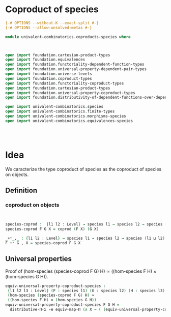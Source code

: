 # Coproduct of species

```agda
{-# OPTIONS --without-K --exact-split #-}
{-# OPTIONS --allow-unsolved-metas #-}

module univalent-combinatorics.coproducts-species where



open import foundation.cartesian-product-types
open import foundation.equivalences
open import foundation.functoriality-dependent-function-types
open import foundation.universal-property-dependent-pair-types
open import foundation.universe-levels
open import foundation.coproduct-types
open import foundation.functoriality-coproduct-types
open import foundation.cartesian-product-types
open import foundation.universal-property-coproduct-types
open import foundation.distributivity-of-dependent-functions-over-dependent-pairs

open import univalent-combinatorics.species
open import univalent-combinatorics.finite-types
open import univalent-combinatorics.morphisms-species
open import univalent-combinatorics.equivalences-species


 


```


# Idea
 
We caracterize the type coproduct of species as the coproduct of species on objects.

## Definition
### coproduct on objects

```agda


species-coprod :  {l1 l2 : Level} → species l1 → species l2 → species (l1 ⊔ l2)
species-coprod F G X = coprod (F X) (G X)

_+ˢ_,_ : {l1 l2 : Level} → species l1 → species l2 → species (l1 ⊔ l2)
F +ˢ G , X = species-coprod F G X 
```

## Universal properties

Proof of (hom-species (species-coprod F G) H) ≃ ((hom-species F H) × (hom-species G H)).

```agda
equiv-universal-property-coproduct-species :
 {l1 l2 l3 : Level} (F : species l1) (G : species l2) (H : species l3) →
 (hom-species (species-coprod F G) H) ≃
 ((hom-species F H) × (hom-species G H))
equiv-universal-property-coproduct-species F G H =
  distributive-Π-Σ ∘e equiv-map-Π (λ X → ( (equiv-universal-property-coprod (H X)) ))
 
``` 



      